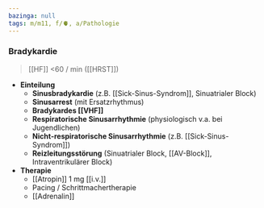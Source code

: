 ```yaml
---
bazinga: null
tags: m/m11, f/🫀, a/Pathologie
---
```

### Bradykardie
> [[HF]] <60 / min ([[HRST]])
- **Einteilung**
	- **Sinusbradykardie** (z.B. [[Sick-Sinus-Syndrom]], Sinuatrialer Block)
	- **Sinusarrest** (mit Ersatzrhythmus)
	- **Bradykardes [[VHF]]**
	- **Respiratorische Sinusarrhythmie** (physiologisch v.a. bei Jugendlichen)
	- **Nicht-respiratorische Sinusarrhythmie** (z.B. [[Sick-Sinus-Syndrom]])
	- **Reizleitungsstörung** (Sinuatrialer Block, [[AV-Block]], Intraventrikulärer Block)
- **Therapie**
	- [[Atropin]] 1 mg [[i.v.]]
	- Pacing / Schrittmachertherapie
	- [[Adrenalin]]